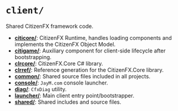 # `client/`

Shared CitizenFX framework code.

* [**citicore/**](./citicore): CitizenFX Runtime, handles loading components and implements the CitizenFX Object Model.
* [**citigame/**](./citigame): Auxiliary component for client-side lifecycle after bootstrapping.
* [**clrcore/**](./clrcore): CitizenFX.Core C# library.
* [**clrref/**](./clrref): Reference generation for the CitizenFX.Core library.
* [**common/**](./common): Shared source files included in all projects.
* [**console/**](./console): `JayM.com` console launcher.
* [**diag/**](./diag): `CfxDiag` utility.
* [**launcher/**](./launcher): Main client entry point/bootstrapper.
* [**shared/**](./shared): Shared includes and source files.
